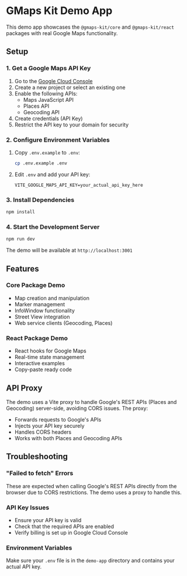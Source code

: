 # GMaps Kit Demo App

This demo app showcases the `@gmaps-kit/core` and `@gmaps-kit/react` packages with real Google Maps functionality.

## Setup

### 1. Get a Google Maps API Key

1. Go to the [Google Cloud Console](https://console.cloud.google.com/)
2. Create a new project or select an existing one
3. Enable the following APIs:
   - Maps JavaScript API
   - Places API
   - Geocoding API
4. Create credentials (API Key)
5. Restrict the API key to your domain for security

### 2. Configure Environment Variables

1. Copy `.env.example` to `.env`:

   ```bash
   cp .env.example .env
   ```

2. Edit `.env` and add your API key:
   ```
   VITE_GOOGLE_MAPS_API_KEY=your_actual_api_key_here
   ```

### 3. Install Dependencies

```bash
npm install
```

### 4. Start the Development Server

```bash
npm run dev
```

The demo will be available at `http://localhost:3001`

## Features

### Core Package Demo

- Map creation and manipulation
- Marker management
- InfoWindow functionality
- Street View integration
- Web service clients (Geocoding, Places)

### React Package Demo

- React hooks for Google Maps
- Real-time state management
- Interactive examples
- Copy-paste ready code

## API Proxy

The demo uses a Vite proxy to handle Google's REST APIs (Places and Geocoding) server-side, avoiding CORS issues. The proxy:

- Forwards requests to Google's APIs
- Injects your API key securely
- Handles CORS headers
- Works with both Places and Geocoding APIs

## Troubleshooting

### "Failed to fetch" Errors

These are expected when calling Google's REST APIs directly from the browser due to CORS restrictions. The demo uses a proxy to handle this.

### API Key Issues

- Ensure your API key is valid
- Check that the required APIs are enabled
- Verify billing is set up in Google Cloud Console

### Environment Variables

Make sure your `.env` file is in the `demo-app` directory and contains your actual API key.

